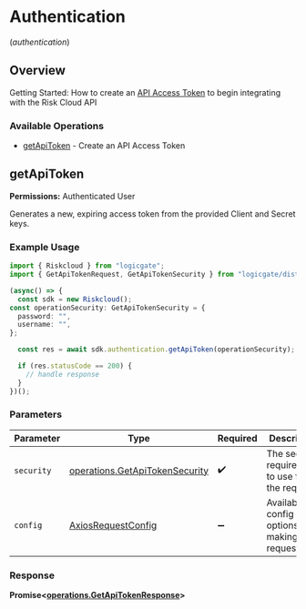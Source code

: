 # Authentication
(*authentication*)

## Overview

Getting Started: How to create an [API Access Token](https://www.logicgate.com/developer/risk-cloud-api-authentication/) to begin integrating with the Risk Cloud API

### Available Operations

* [getApiToken](#getapitoken) - Create an API Access Token

## getApiToken

**Permissions:** Authenticated User

Generates a new, expiring access token from the provided Client and Secret keys.

### Example Usage

```typescript
import { Riskcloud } from "logicgate";
import { GetApiTokenRequest, GetApiTokenSecurity } from "logicgate/dist/sdk/models/operations";

(async() => {
  const sdk = new Riskcloud();
const operationSecurity: GetApiTokenSecurity = {
  password: "",
  username: "",
};

  const res = await sdk.authentication.getApiToken(operationSecurity);

  if (res.statusCode == 200) {
    // handle response
  }
})();
```

### Parameters

| Parameter                                                                        | Type                                                                             | Required                                                                         | Description                                                                      |
| -------------------------------------------------------------------------------- | -------------------------------------------------------------------------------- | -------------------------------------------------------------------------------- | -------------------------------------------------------------------------------- |
| `security`                                                                       | [operations.GetApiTokenSecurity](../../models/operations/getapitokensecurity.md) | :heavy_check_mark:                                                               | The security requirements to use for the request.                                |
| `config`                                                                         | [AxiosRequestConfig](https://axios-http.com/docs/req_config)                     | :heavy_minus_sign:                                                               | Available config options for making requests.                                    |


### Response

**Promise<[operations.GetApiTokenResponse](../../models/operations/getapitokenresponse.md)>**

